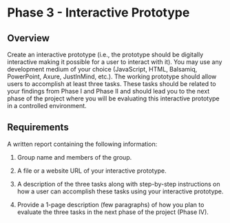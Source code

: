 # Phase 3 - Interactive Prototype

## Overview

Create an interactive prototype (i.e., the prototype should be digitally interactive making it possible for a user to interact with it). You may use any development medium of your choice (JavaScript, HTML, Balsamiq, PowerPoint, Axure, JustInMind, etc.). The working prototype should allow users to accomplish at least three tasks. These tasks should be related to your findings from Phase I and Phase II and should lead you to the next phase of the project where you will be evaluating this interactive prototype in a controlled environment.


## Requirements

A written report containing the following information:

1. Group name and members of the group.

2. A file or a website URL of your interactive prototype.

3. A description of the three tasks along with step-by-step instructions on how a user can accomplish
these tasks using your interactive prototype.

4. Provide a 1-page description (few paragraphs) of how you plan to evaluate the three tasks in the
next phase of the project (Phase IV).